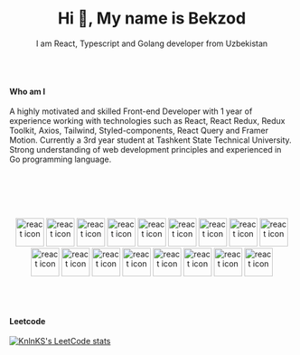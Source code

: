 <h1 align="center">Hi 👋, My name is Bekzod</h1>

<p align="center">I am React, Typescript and Golang developer from Uzbekistan</p>

<br>
<br>

<h4>Who am I</h4>
<p>A highly motivated and skilled Front-end Developer with 1 year of experience working with technologies such as React, React Redux, Redux Toolkit, Axios, Tailwind, Styled-components, React Query and Framer Motion. Currently a 3rd year student at Tashkent State Technical University. Strong understanding of web development principles and experienced in Go programming language.</p>

<br>
<br>
<br>
<br>

<p align="center">
  <a><img width="50" src="https://simpleicons.org/icons/go.svg" alt="react icon" ></a>
  <a><img width="50" src="https://simpleicons.org/icons/linux.svg" alt="react icon" ></a>
  <a><img width="50" src="https://simpleicons.org/icons/neovim.svg" alt="react icon" ></a>
  <a><img width="50" src="https://simpleicons.org/icons/react.svg" alt="react icon" ></a>
  <a><img width="50" src="https://simpleicons.org/icons/go.svg" alt="react icon" ></a>
  <a><img width="50" src="https://simpleicons.org/icons/linux.svg" alt="react icon" ></a>
  <a><img width="50" src="https://simpleicons.org/icons/neovim.svg" alt="react icon" ></a>
  <a><img width="50" src="https://simpleicons.org/icons/react.svg" alt="react icon" ></a>
  <a><img width="50" src="https://simpleicons.org/icons/go.svg" alt="react icon" ></a>
  <a><img width="50" src="https://simpleicons.org/icons/linux.svg" alt="react icon" ></a>
  <a><img width="50" src="https://simpleicons.org/icons/neovim.svg" alt="react icon" ></a>
  <a><img width="50" src="https://simpleicons.org/icons/react.svg" alt="react icon" ></a>
   <a><img width="50" src="https://simpleicons.org/icons/react.svg" alt="react icon" ></a>
  <a><img width="50" src="https://simpleicons.org/icons/go.svg" alt="react icon" ></a>
  <a><img width="50" src="https://simpleicons.org/icons/linux.svg" alt="react icon" ></a>
  <a><img width="50" src="https://simpleicons.org/icons/neovim.svg" alt="react icon" ></a>
  <a><img width="50" src="https://simpleicons.org/icons/react.svg" alt="react icon" ></a>
<p>
  
<br>
<br>

<h4>Leetcode</h4>
 
[![KnlnKS's LeetCode stats](https://leetcode-stats-six.vercel.app/?username=mirzaahmedov)](https://leetcode.com/mirzaahmedov)
